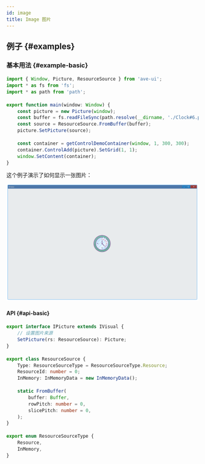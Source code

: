 ```yaml
---
id: image
title: Image 图片
---
```


<!-- ## 简介 {#introduction}

TODO：以后添加对图片的整体介绍。 -->

## 例子 {#examples}

### 基本用法 {#example-basic}

```ts {4-5,8}
import { Window, Picture, ResourceSource } from 'ave-ui';
import * as fs from 'fs';
import * as path from 'path';

export function main(window: Window) {
    const picture = new Picture(window);
    const buffer = fs.readFileSync(path.resolve(__dirname, './Clock#6.png'));
    const source = ResourceSource.FromBuffer(buffer);
    picture.SetPicture(source);

    const container = getControlDemoContainer(window, 1, 300, 300);
    container.ControlAdd(picture).SetGrid(1, 1);
    window.SetContent(container);
}
```

这个例子演示了如何显示一张图片：

![picture basic](./assets/picture-basic.png)

#### API {#api-basic}

```ts
export interface IPicture extends IVisual {
    // 设置图片来源
    SetPicture(rs: ResourceSource): Picture;
}

export class ResourceSource {
    Type: ResourceSourceType = ResourceSourceType.Resource;
    ResourceId: number = 0;
    InMemory: InMemoryData = new InMemoryData();

    static FromBuffer(
        buffer: Buffer,
        rowPitch: number = 0,
        slicePitch: number = 0,
    );
}

export enum ResourceSourceType {
    Resource,
    InMemory,
}
```
